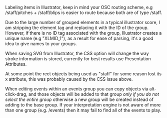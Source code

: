 Labeling items in Illustrator, keep in mind your OSC routing scheme, e.g /staff/pitches + /staff/blips is easier to route because both are of type /staff.

Due to the large number of grouped elements in a typical illustrator score, I am stripping the <g> element tag and replacing it with the ID of the group. However, if there is no ID tag associated with the group, Illustrator creates a unique name (e.g "XLMID_1"), as a result for ease of parsing, it's a good idea to give names to your groups.

When saving SVG from Illustrator, the CSS option will change the way stroke information is stored, currently for best results use Presentation Attributes.


At some point the rect objects being used as "staff" for some reason lost its x attribute, this was probably caused by the CSS issue above.

When editing events within an events group you can copy objects via alt-click-drag, and those objects will be added to that group *only if you do not select the entire group* otherwise a new group will be created instead of adding to the base group. If your interpretation engine is not aware of more than one group (e.g. /events) then it may fail to find all of the events to play.
